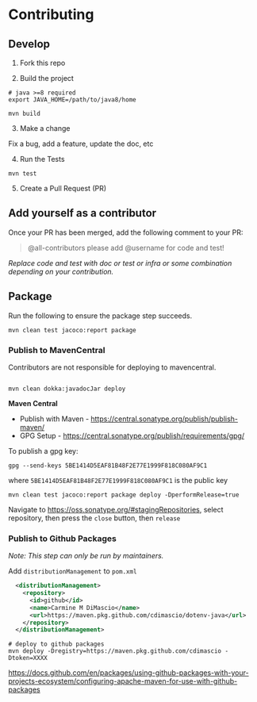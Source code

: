 # Contributing

## Develop

1. Fork this repo

2. Build the project

  ```shell
  # java >=8 required
  export JAVA_HOME=/path/to/java8/home

  mvn build
  ```

3. Make a change

  Fix a bug, add a feature, update the doc, etc

4. Run the Tests

  ```shell
  mvn test
  ```

5. Create a Pull Request (PR)

## Add yourself as a contributor

Once your PR has been merged, add the following comment to your PR:

>@all-contributors please add @username for code and test!

_Replace code and test with doc or test or infra or some combination depending on your contribution._

## Package

Run the following to ensure the package step succeeds.

```shell
mvn clean test jacoco:report package 
```

### Publish to MavenCentral

Contributors are not responsible for deploying to mavencentral.

```shell

mvn clean dokka:javadocJar deploy

```

**Maven Central**

- Publish with Maven - https://central.sonatype.org/publish/publish-maven/
- GPG Setup - https://central.sonatype.org/publish/requirements/gpg/

To publish a gpg key:

```shell
gpg --send-keys 5BE1414D5EAF81B48F2E77E1999F818C080AF9C1
````

where `5BE1414D5EAF81B48F2E77E1999F818C080AF9C1` is the public key


```shell
mvn clean test jacoco:report package deploy -DperformRelease=true
```

Navigate to https://oss.sonatype.org/#stagingRepositories, select repository, then press the `close` button, then  `release`

### Publish to Github Packages

_Note: This step can only be run by maintainers._

Add `distributionManagement` to `pom.xml`

```xml
  <distributionManagement>
    <repository>
      <id>github</id>
      <name>Carmine M DiMascio</name>
      <url>https://maven.pkg.github.com/cdimascio/dotenv-java</url>
    </repository>
  </distributionManagement>
```

```shell
# deploy to github packages
mvn deploy -Dregistry=https://maven.pkg.github.com/cdimascio -Dtoken=XXXX
```

https://docs.github.com/en/packages/using-github-packages-with-your-projects-ecosystem/configuring-apache-maven-for-use-with-github-packages
